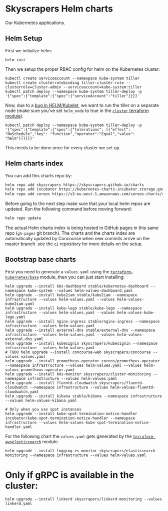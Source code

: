 # Skyscrapers Helm charts

Our Kubernetes applications.

## Helm Setup

First we initialize helm:
```
helm init
```

Then we setup the proper RBAC config for helm on the Kubernetes cluster:
```
kubectl create serviceaccount --namespace kube-system tiller
kubectl create clusterrolebinding tiller-cluster-rule --clusterrole=cluster-admin --serviceaccount=kube-system:tiller
kubectl patch deploy --namespace kube-system tiller-deploy -p '{"spec":{"template":{"spec":{"serviceAccount":"tiller"}}}}'
```

Now, due to a [bug in HELM/Kubelet](https://github.com/kubernetes/helm/issues/3121), we want to run the tiller on a separate node (make sure you've set `helm_node` to true in the [`cluster` terraform module](https://github.com/skyscrapers/terraform-kubernetes#cluster)).
```
kubectl patch deploy --namespace kube-system tiller-deploy -p '{"spec":{"template":{"spec":{"tolerations": [{"effect": "NoSchedule","key": "function","operator":"Equal","value": "helm"}]}}}}'
```

This needs to be done once for every cluster we set up.

## Helm charts index

You can add this charts repo by:

```sh
helm repo add skyscrapers https://skyscrapers.github.io/charts
helm repo add incubator https://kubernetes-charts-incubator.storage.googleapis.com/
helm repo add coreos https://s3-eu-west-1.amazonaws.com/coreos-charts/stable/
```
Before going to the next step make sure that your local helm repos are updated. Run the following command before moving forward:
```sh
helm repo update
```
The actual Helm charts index is being hosted in GitHub pages in this same repo (`gh-pages` git branch).
The charts and the charts index are automatically updated by Concourse when new commits arrive
on the master branch. see the [`ci`](https://github.com/skyscrapers/ci) repository for more details
on the setup.

## Bootstrap base charts

First you need to generate a `values.yaml` using the
[`terraform-kubernetes/base`](https://github.com/skyscrapers/terraform-kubernetes/tree/master/base)
module, then you can just start installing:

```console
helm upgrade --install k8s-dashboard stable/kubernetes-dashboard --namespace kube-system --values helm-values-dashboard.yaml
helm upgrade --install kube2iam stable/kube2iam --namespace infrastructure --values helm-values.yaml --values helm-values-kube2iam.yaml
helm upgrade --install kube-lego stable/kube-lego --namespace infrastructure --values helm-values.yaml --values helm-values-kube-lego.yaml
helm upgrade --install nginx-ingress stable/nginx-ingress --namespace infrastructure --values helm-values.yaml
helm upgrade --install external-dns stable/external-dns --namespace infrastructure --values helm-values.yaml --values helm-values-external-dns.yaml
helm upgrade --install kubesignin skyscrapers/kubesignin --namespace infrastructure --values helm-values.yaml
# TODO helm upgrade --install concourse-web skyscrapers/concourse --values values.yaml
helm upgrade --install prometheus-operator coreos/prometheus-operator --namespace infrastructure --values helm-values.yaml --values helm-values-prometheus-operator.yaml
helm upgrade --install k8s-monitor skyscrapers/cluster-monitoring --namespace infrastructure --values helm-values.yaml
helm upgrade --install fluentd-cloudwatch skyscrapers/fluentd-cloudwatch --namespace infrastructure --values helm-values-fluentd-cloudwatch.yaml
helm upgrade --install kibana stable/kibana --namespace infrastructure --values helm-values-kibana.yaml

# Only when you use spot instances
helm upgrade --install kube-spot-termination-notice-handler incubator/kube-spot-termination-notice-handler --namespace infrastructure --values helm-values-kube-spot-termination-notice-handler.yaml
```

For the following chart the `values.yaml` gets generated by the [`terraform-awselasticsearch`](https://github.com/skyscrapers/terraform-awselasticsearch) module.

```shell
helm upgrade --install logging-es-monitor skyscrapers/elasticsearch-monitoring --namespace infrastructure --values helm-values.yaml
```

# Only if gRPC is available in the cluster:
```
helm upgrade --install linkerd skyscrapers/linkerd-monitoring --values linkerd.yaml
```
